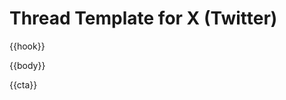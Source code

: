 # Thread Template for X (Twitter)

<!--
Instructions:
- Use {{hook}} for the opening hook
- Use {{body}} for the main tweets (can be a list or paragraphs)
- Use {{cta}} for the call to action at the end

Example hooks:
- "What if everything you know about crypto is about to change?"
- "Here’s the secret no one tells you about LayerZero…"
- "Stop scrolling if you want to understand omnichain composability."
- "Stablecoins are crypto's biggest product

In May alone, they saw $3.7T dollars in transfer volume

LayerZero has become THE stablecoin infra - powering 61% ($150B) in value across all issued stablecoins

these are 4 reasons why every serious stablecoin is building on LZ’s rails:"
- "layerzero has done some epic stuff

Here’s 10 of best

🧵"

Example bodies:
- "1. LayerZero enables seamless cross-chain messaging.\n2. Security is ensured by .\n3. Developers can build omnichain dApps easily.\n4. The protocol is already integrated with major blockchains."
- "LayerZero’s architecture is designed for scalability and security. It uses Ultra Light Nodes to minimize on-chain footprint, and its modular design allows for rapid integration with new chains."
- "In May, stablecoins processed $3.7T in volume, with LayerZero powering 61% of all value transferred. This makes it the backbone for serious stablecoin projects."

Example CTAs:
- "Follow for more deep dives into LayerZero technology!"
- "Like and retweet if you found this thread helpful."
- "What do you think about omnichain composability? Reply below!"
- "Bookmark this thread for future reference and stay tuned for more insights."

-->

{{hook}}

{{body}}

{{cta}} 